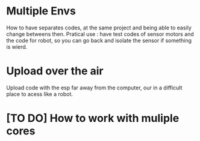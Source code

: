 # Multiple Envs

How to have separates codes, at the same project and being able to easily change betweens then. 
 Pratical use : have test codes of sensor motors and the code for robot, so you can go back and isolate the sensor if something is wierd. 

 # Upload over the air
 Upload code with the esp far away from the computer, our in a difficult place to acess like a robot. 
 
# [TO DO] How to work with muliple cores 
